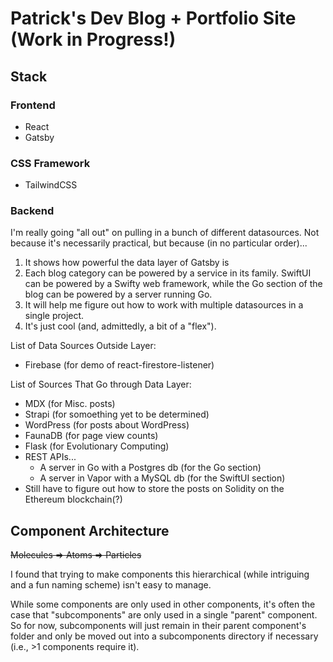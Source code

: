 # Patrick's Dev Blog + Portfolio Site (Work in Progress!)

## Stack

### Frontend

- React
- Gatsby

### CSS Framework

- TailwindCSS

### Backend

I'm really going "all out" on pulling in a bunch of different datasources. Not because it's necessarily practical, but because (in no particular order)...

1. It shows how powerful the data layer of Gatsby is
2. Each blog category can be powered by a service in its family. SwiftUI can be powered by a Swifty web framework, while the Go section of the blog can be powered by a server running Go.
3. It will help me figure out how to work with multiple datasources in a single project.
4. It's just cool (and, admittedly, a bit of a "flex").

List of Data Sources Outside Layer:

- Firebase (for demo of react-firestore-listener)

List of Sources That Go through Data Layer:

- MDX (for Misc. posts)
- Strapi (for somoething yet to be determined)
- WordPress (for posts about WordPress)
- FaunaDB (for page view counts)
- Flask (for Evolutionary Computing)
- REST APIs...
  - A server in Go with a Postgres db (for the Go section)
  - A server in Vapor with a MySQL db (for the SwiftUI section)
- Still have to figure out how to store the posts on Solidity on the Ethereum blockchain(?)

## Component Architecture

~~Molecules => Atoms => Particles~~

I found that trying to make components this hierarchical (while intriguing and a fun naming scheme) isn't easy to manage.

While some components are only used in other components, it's often the case that "subcomponents" are only used in a single "parent" component. So for now, subcomponents will just remain in their parent component's folder and only be moved out into a subcomponents directory if necessary (i.e., >1 components require it).
